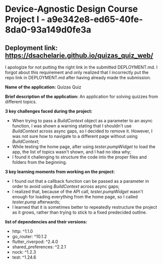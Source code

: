 # Device-Agnostic Design Course Project I - a9e342e8-ed65-40fe-8da0-93a149d0fe3a

## Deployment link: https://dsachelarie.github.io/quizas_quiz_web/

I apologize for not putting the right link in the submitted DEPLOYMENT.md. I forgot about this requirement and only realized that I incorrectly put the repo link in DEPLOYMENT.md after having already made the submission.

**Name of the application:** Quizas Quiz

**Brief description of the application:** An application for solving quizzes from different topics.

**3 key challenges faced during the project:** 
- When trying to pass a *BuildContext* object as a parameter to an async function, I was shown a warning stating that I shouldn't use *BuildContext* across async gaps, so I decided to remove it. However, I was not sure how to navigate to a different page without using *BuildContext*;
- While testing the home page, after using *tester.pumpWidget* to load the app, the list of topics wasn't shown, and I had no idea why;
- I found it challenging to structure the code into the proper files and folders from the beginning.

**3 key learning moments from working on the project:** 
- I found out that a callback function can be passed as a parameter in order to avoid using *BuildContext* across async gaps;
- I realized that, because of the API call, *tester.pumpWidget* wasn't enough for loading everything from the home page, so I called *tester.pump* afterwards;
- I learned that it is sometimes better to repeatedly restructure the project as it grows, rather than trying to stick to a fixed predecided outline.

**list of dependencies and their versions:**
- http: ^1.1.0
- go_router: ^10.1.2
- flutter_riverpod: ^2.4.0
- shared_preferences: ^2.2.1
- nock: ^1.2.3
- test: ^1.24.6
